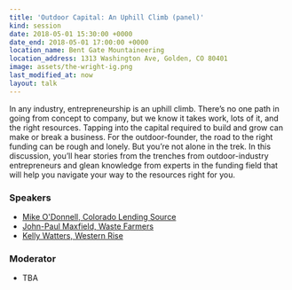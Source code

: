 ```yaml
---
title: 'Outdoor Capital: An Uphill Climb (panel)'
kind: session
date: 2018-05-01 15:30:00 +0000
date_end: 2018-05-01 17:00:00 +0000
location_name: Bent Gate Mountaineering
location_address: 1313 Washington Ave, Golden, CO 80401
image: assets/the-wright-ig.png
last_modified_at: now
layout: talk
---
```

In any industry, entrepreneurship is an uphill climb. There’s no one path in going from concept to company, but we know it takes work, lots of it, and the right resources. Tapping into the capital required to build and grow can make or break a business. For the outdoor-founder, the road to the right funding can be rough and lonely. But you’re not alone in the trek. In this discussion, you’ll hear stories from the trenches from outdoor-industry entrepreneurs and glean knowledge from experts in the funding field that will help you navigate your way to the resources right for you.

### Speakers

* [Mike O'Donnell, Colorado Lending Source](https://www.coloradolendingsource.org/)
* [John-Paul Maxfield, Waste Farmers](https://www.wastefarmers.com/)
* [Kelly Watters, Western Rise](https://westernrise.com/)

### Moderator

* TBA